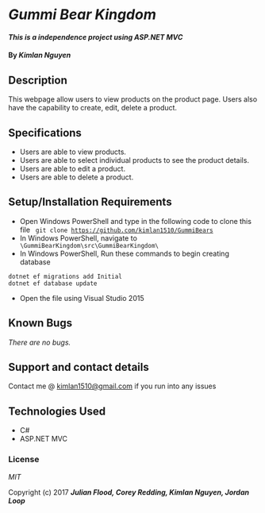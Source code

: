 # _Gummi Bear Kingdom_

#### _This is a independence project using ASP.NET MVC_

#### By _**Kimlan Nguyen**_

## Description

This webpage allow users to view products on the product page. Users also have the capability to create, edit, delete a product.


## Specifications

+ Users are able to view products.
+ Users are able to select individual products to see the product details.
+ Users are able to edit a product.
+ Users are able to delete a product.


## Setup/Installation Requirements

+ Open Windows PowerShell and type in the following code to clone this file <code> git clone https://github.com/kimlan1510/GummiBears</code>
+ In Windows PowerShell, navigate to <code> \GummiBearKingdom\src\GummiBearKingdom\ </code>
+ In Windows PowerShell, Run these commands to begin creating database
```
dotnet ef migrations add Initial
dotnet ef database update
```
+ Open the file using Visual Studio 2015

## Known Bugs

_There are no bugs._



## Support and contact details

Contact me @ kimlan1510@gmail.com if you run into any issues

## Technologies Used

+ C#
+ ASP.NET MVC



### License

*MIT*

Copyright (c) 2017 **_Julian Flood, Corey Redding, Kimlan Nguyen, Jordan Loop_**
